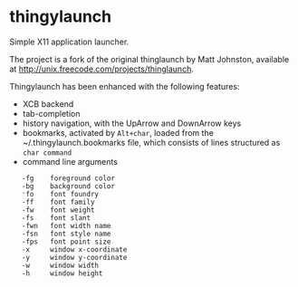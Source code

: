 thingylaunch
============

Simple X11 application launcher.

The project is a fork of the original thinglaunch by Matt Johnston, available
at http://unix.freecode.com/projects/thinglaunch.

Thingylaunch has been enhanced with the following features:

* XCB backend
* tab-completion
* history navigation, with the UpArrow and DownArrow keys
* bookmarks, activated by `Alt+char`, loaded from the ~/.thingylaunch.bookmarks file, which consists of lines structured as `char command`
* command line arguments
```
   -fg    foreground color
   -bg    background color
   ⁻fo    font foundry
   -ff    font family
   -fw    font weight
   -fs    font slant
   -fwn   font width name
   -fsn   font style name
   -fps   font point size
   -x     window x-coordinate
   -y     window y-coordinate
   -w     window width
   -h     window height
```
